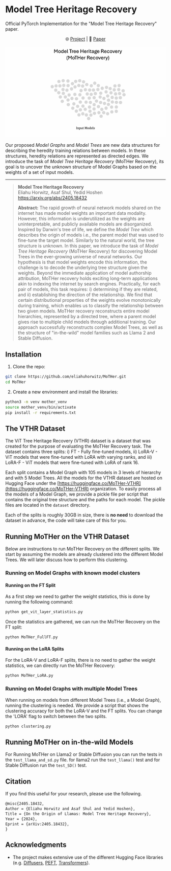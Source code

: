 # Model Tree Heritage Recovery
Official PyTorch Implementation for the "Model Tree Heritage Recovery" paper.  
<p align="center">
    🌐 <a href="https://vision.huji.ac.il/mother/" target="_blank">Project</a> | 📃 <a href="https://arxiv.org/abs/TODO" target="_blank">Paper</a><br>
</p>

![](imgs/header.gif)

Our proposed *Model Graphs* and *Model Trees* are new data structures for describing the heredity training relations between models.
In these structures, heredity relations are represented as directed edges. 
We introduce the task of *Model Tree Heritage Recovery* (MoTHer Recovery), its goal is to uncover the 
unknown structure of Model Graphs based on the weights of a set of input models.
___

> **Model Tree Heritage Recovery**<br>
> Eliahu Horwitz, Asaf Shul, Yedid Hoshen<br>
> <a href="https://arxiv.org/abs/2405.18432" target="_blank">https://arxiv.org/abs/2405.18432 <br>
>
>**Abstract:** The rapid growth of neural network models shared on the internet has made model weights
> an important data modality. However, this information is underutilized as the weights are uninterpretable, 
> and publicly available models are disorganized. Inspired by Darwin's tree of life, we define the *Model Tree* 
> which describes the origin of models i.e., the parent model that was used to fine-tune the target model. 
> Similarly to the natural world, the tree structure is unknown. In this paper, we introduce the task of 
> *Model Tree Heritage Recovery* (MoTHer Recovery) for discovering Model Trees in the ever-growing universe of 
> neural networks. Our hypothesis is that model weights encode this information, the challenge is to decode the 
> underlying tree structure given the weights. Beyond the immediate application of model authorship attribution, 
> MoTHer recovery holds exciting long-term applications akin to indexing the internet by search engines. 
> Practically, for each pair of models, this task requires: i) determining if they are related, and ii) establishing the 
> direction of the relationship. We find that certain distributional properties of the weights evolve monotonically during training, 
> which enables us to classify the relationship between two given models. MoTHer recovery reconstructs entire model hierarchies, 
> represented by a directed tree, where a parent model gives rise to multiple child models through additional training. 
> Our approach successfully reconstructs complex Model Trees, as well as the structure of "in-the-wild" model 
> families such as Llama 2 and Stable Diffusion.

## Installation 
1.  Clone the repo:
```bash
git clone https://github.com/eliahuhorwitz/MoTHer.git
cd MoTHer
```
2. Create a new environment and install the libraries:
```bash
python3 -m venv mother_venv
source mother_venv/bin/activate
pip install -r requirements.txt
```


## The VTHR Dataset 
The ViT Tree Heritage Recovery (VTHR) dataset is a dataset that was created for the purpose of evaluating the MoTHer Recovery task. 
The dataset contains three splits: i) FT - Fully fine-tuned models, ii) LoRA-V - ViT models that were fine-tuned with LoRA with varying ranks, 
and iii) LoRA-F - ViT models that were fine-tuned with LoRA of rank 16. 

Each split contains a Model Graph with 105 models in 3 levels of hierarchy and with 5 Model Trees. 
All the models for the VTHR dataset are hosted on Hugging Face under the [https://huggingface.co/MoTHer-VTHR](https://huggingface.co/MoTHer-VTHR) organization.
To easily process all the models of a Model Graph, we provide a pickle file per script that contains the 
original tree structure and the paths for each model. The pickle files are located in the `dataset` directory.

Each of the splits is roughly 30GB in size, there is **no need** to download the dataset in advance, the code will take care of this for you.

## Running MoTHer on the VTHR Dataset 
Below are instructions to run MoTHer Recovery on the different splits. 
We start by assuming the models are already clustered into the different Model Trees. 
We will later discuss how to perform this clustering.

### Running on Model Graphs with known model clusters

#### Running on the FT Split
As a first step we need to gather the weight statistics, this is done by running the following command:
```bash
python get_vit_layer_statistics.py
```

Once the statistics are gathered, we can run the MoTHer Recovery on the FT split:
```bash
python MoTHer_FullFT.py
```

#### Running on the LoRA Splits
For the LoRA-V and LoRA-F splits, there is no need to gather the weight statistics, we can directly run the MoTHer Recovery:
```bash
python MoTHer_LoRA.py
```


### Running on Model Graphs with multiple Model Trees 
When running on models from different Model Trees (i.e., a Model Graph), running the clustering is needed.
We provide a script that shows the clustering accuracy for both the LoRA-V and the FT splits.
You can change the 'LORA' flag to switch between the two splits.

```bash
python clustering.py  
```


## Running MoTHer on in-the-wild Models
For Running MoTHer on Llama2 or Stable Diffusion you can run the tests in the `test_llama_and_sd.py` file.
for llama2 run the `test_llama()` test and for Stable Diffusion run the `test_SD()` test.


## Citation
If you find this useful for your research, please use the following.

```
@misc{2405.18432,
Author = {Eliahu Horwitz and Asaf Shul and Yedid Hoshen},
Title = {On the Origin of Llamas: Model Tree Heritage Recovery},
Year = {2024},
Eprint = {arXiv:2405.18432},
}
```


## Acknowledgments
- The project makes extensive use of the different Hugging Face libraries (e.g. [Diffusers](https://huggingface.co/docs/diffusers/en/index), [PEFT](https://huggingface.co/docs/peft/en/index), [Transformers](https://huggingface.co/docs/transformers/en/index)).
